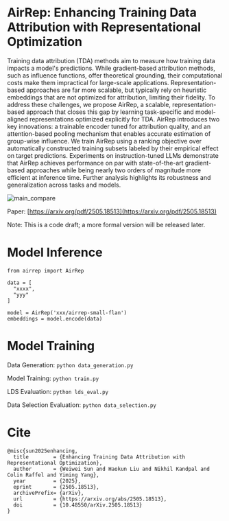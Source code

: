 # AirRep: Enhancing Training Data Attribution with Representational Optimization


Training data attribution (TDA) methods aim to measure how training data impacts a model's predictions. 
While gradient-based attribution methods, such as influence functions, offer theoretical grounding, their computational costs make them impractical for large-scale applications. 
Representation-based approaches are far more scalable, but typically rely on heuristic embeddings that are not optimized for attribution, limiting their fidelity.
To address these challenges, we propose AirRep, 
a scalable, representation-based approach that closes this gap by learning task-specific and model-aligned representations optimized explicitly for TDA.
AirRep introduces two key innovations: a trainable encoder tuned for attribution quality, and an attention-based pooling mechanism that enables accurate estimation of group-wise influence.
We train AirRep using a ranking objective over automatically constructed training subsets labeled by their empirical effect on target predictions.
Experiments on instruction-tuned LLMs
demonstrate that AirRep achieves performance on par with state-of-the-art gradient-based approaches while being nearly two orders of magnitude more efficient at inference time.
Further analysis highlights its robustness 
and generalization across tasks and models.

![main_compare](https://github.com/user-attachments/assets/62c4d421-fc9d-4484-b62a-3184481a983a)

Paper: [https://arxiv.org/pdf/2505.18513](https://arxiv.org/pdf/2505.18513)

Note: This is a code draft; a more formal version will be released later.

# Model Inference

```
from airrep import AirRep

data = [
  "xxxx",
  "yyy"
]

model = AirRep('xxx/airrep-small-flan')
embeddings = model.encode(data)
```

# Model Training


Data Generation: `python data_generation.py`

Model Training: `python train.py`

LDS Evaluation: `python lds_eval.py`

Data Selection Evaluation: `python data_selection.py`

# Cite

```
@misc{sun2025enhancing,
  title        = {Enhancing Training Data Attribution with Representational Optimization},
  author       = {Weiwei Sun and Haokun Liu and Nikhil Kandpal and Colin Raffel and Yiming Yang},
  year         = {2025},
  eprint       = {2505.18513},
  archivePrefix= {arXiv},
  url          = {https://arxiv.org/abs/2505.18513},
  doi          = {10.48550/arXiv.2505.18513}
}
```

